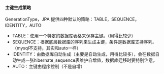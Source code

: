 #### 主键生成策略

GenerationType，JPA 提供四种默认的策略：TABLE，SEQUENCE，IDENTITY，AUTO

* TABLE：使用一个特定的数据库表格来保存主键。（用得比较少）
* SEQUENCE：根据底层数据库的序列来生成主键，条件是数据库支持序列。（mysql不支持，其实和auto一样）
* IDENTITY：由数据库自动生成（主要是自动生成，用得比较多），会在数据自动生成一张hibernate_sequence表维护自增值，数据库迁移时要特别注意。
* AUTO：主键由程序控制（不是自增）